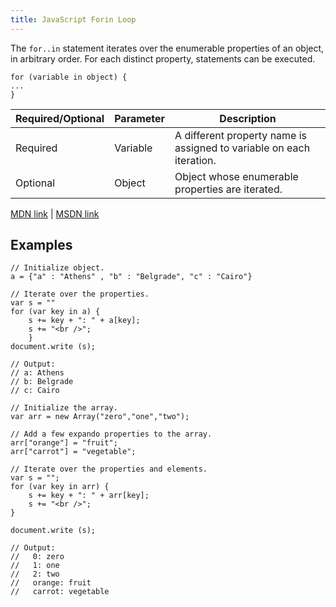 ```yaml
---
title: JavaScript Forin Loop
---
```

The `for..in` statement iterates over the enumerable properties of an object, in arbitrary order. For each distinct property, statements can be executed.

    for (variable in object) {
    ...
    }

| Required/Optional | Parameter | Description |  
|-------------------|-----------|----------------------------------------------------------------------|  
| Required | Variable | A different property name is assigned to variable on each iteration. |  
| Optional | Object | Object whose enumerable properties are iterated. |

<a href='https://developer.mozilla.org/en-US/docs/Web/JavaScript/Reference/Statements/for...in' target='_blank' rel='nofollow'>MDN link</a> | <a href='https://msdn.microsoft.com/library/55wb2d34.aspx' target='_blank' rel='nofollow'>MSDN link</a>

## Examples

    // Initialize object.
    a = {"a" : "Athens" , "b" : "Belgrade", "c" : "Cairo"}

    // Iterate over the properties.
    var s = ""
    for (var key in a) {
        s += key + ": " + a[key];
        s += "<br />";
        }
    document.write (s);

    // Output:
    // a: Athens
    // b: Belgrade
    // c: Cairo

    // Initialize the array.
    var arr = new Array("zero","one","two");

    // Add a few expando properties to the array.
    arr["orange"] = "fruit";
    arr["carrot"] = "vegetable";

    // Iterate over the properties and elements.
    var s = "";
    for (var key in arr) {
        s += key + ": " + arr[key];
        s += "<br />";
    }

    document.write (s);

    // Output:
    //   0: zero
    //   1: one
    //   2: two
    //   orange: fruit
    //   carrot: vegetable
